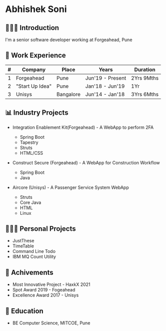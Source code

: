 
# Abhishek Soni

## 👨🏻‍💻 Introduction
I'm a senior software developer working at Forgeahead, Pune


## 💼 Work Experience
|#|Company|Place|Years|Duration|
|-|-|-|-|-|
|1|Forgeahead|Pune|Jun'19 - Present|2Yrs 9Mths|
|2|"Start Up Idea"|Pune|Jan'18 - Jun'19|1Yr|
|3|Unisys|Bangalore|Jun'14 - Jan'18|3Yrs 6Mths|


## 📊 Industry Projects
* Integration Enablement Kit(Forgeahead) - A WebApp to perform 2FA
	* Spring Boot
	* Tapestry
	* Struts
	* HTML/CSS

* Construct Secure (Forgeahead) - A WebApp for Construction Workflow
	* Spring Boot
	* Java

* Aircore (Unisys) - A Passenger Service System WebApp
	* Struts
	* Core Java
	* HTML
	* Linux


## 👨🏼‍🎨 Personal Projects
* JustThese
* TimeTable
* Command Line Todo
* IBM MQ Count Utility


## 🎩 Achivements
* Most Innovative Project - HaxkX 2021
* Spot Award 2019 - Fogeahead
* Excellence Award 2017 - Unisys

## 📖 Education
* BE Computer Science, MITCOE, Pune
